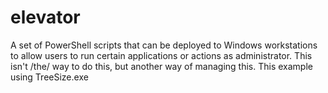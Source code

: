# elevator
A set of PowerShell scripts that can be deployed to Windows workstations to allow users to run certain applications or actions as administrator. This isn't /the/ way to do this, but another way of managing this. This example using TreeSize.exe
